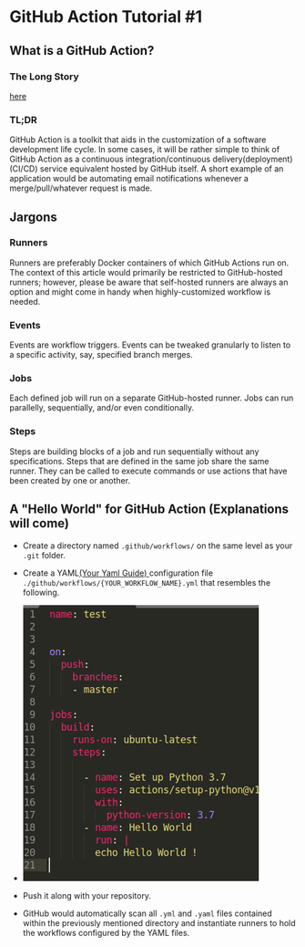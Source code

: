 # GitHub Action Tutorial #1

## What is a GitHub Action?

### The Long Story
[here](https://help.github.com/en/actions/automating-your-workflow-with-github-actions)

### TL;DR
GitHub Action is a toolkit that aids in the customization of a software development life cycle. In some cases, it will be rather simple to think of GitHub Action as a continuous integration/continuous delivery(deployment) (CI/CD) service equivalent hosted by GitHub itself. A short example of an application would be automating email notifications whenever a merge/pull/whatever request is made.

## Jargons

### Runners

Runners are preferably Docker containers of which GitHub Actions run on. The context of this article would primarily be restricted to GitHub-hosted runners; however, please be aware that self-hosted runners are always an option and might come in handy when highly-customized workflow is needed.

### Events
Events are workflow triggers. Events can be tweaked granularly to listen to a specific activity, say, specified branch merges.

### Jobs
Each defined job will run on a separate GitHub-hosted runner. Jobs can run parallelly, sequentially, and/or even conditionally. 

### Steps 
Steps are building blocks of a job and run sequentially without any specifications. Steps that are defined in the same job share the same runner. They can be called to execute commands or use actions that have been created by one or another.

## A "Hello World" for GitHub Action (Explanations will come)

- Create a directory named ```.github/workflows/``` on the same level as your ```.git``` folder.
- Create a YAML[(Your Yaml Guide) ](https://www.codeproject.com/Articles/1214409/Learn-YAML-in-five-minutes) configuration file ```./github/workflows/{YOUR_WORKFLOW_NAME}.yml``` that resembles the following.

- ![alt text](./images/helloworld.png)

- Push it along with your repository.
- GitHub would automatically scan all ```.yml``` and ```.yaml``` files contained within the previously mentioned directory and instantiate runners to hold the workflows configured by the YAML files.

